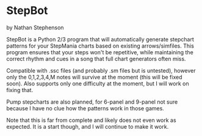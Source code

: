 # StepBot
by Nathan Stephenson

StepBot is a Python 2/3 program that will automatically generate stepchart patterns for your StepMania charts based on existing arrows/simfiles.
This program ensures that your steps won't be repetitive, while maintaining the correct rhythm and cues in a song that full chart generators often miss.

Compatible with .ssc files (and probably .sm files but is untested), however only the 0,1,2,3,4,M notes will survive at the moment (this will be fixed soon).
Also supports only one difficulty at the moment, but I will work on fixing that.

Pump stepcharts are also planned, for 6-panel and 9-panel not sure because I have no clue how the patterns work in those games.

Note that this is far from complete and likely does not even work as expected. It is a start though, and I will continue to make it work.